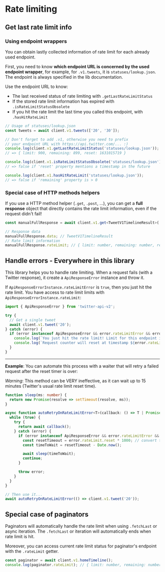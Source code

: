 # Rate limiting

## Get last rate limit info

### Using endpoint wrappers

You can obtain lastly collected information of rate limit for each already used endpoint.

First, you need to know **which endpoint URL is concerned by the used endpoint wrapper**, for example,
for `.v1.tweets`, it is `statuses/lookup.json`. The endpoint is always specified in the lib documentation.

Use the endpoint URL to know:
- The last received status of rate limiting with `.getLastRateLimitStatus`
- If the stored rate limit information has expired with `.isRateLimitStatusObsolete`
- If you hit the rate limit the last time you called this endpoint, with `.hasHitRateLimit`

```ts
// Usage of statuses/lookup.json
const tweets = await client.v1.tweets(['20', '30']);

// Don't forget to add .v1, otherwise you need to prefix
// your endpoint URL with https://api.twitter.com/... :)
console.log(client.v1.getLastRateLimitStatus('statuses/lookup.json'));
// => { limit: 900, remaining: 899, reset: 1631015719 }

console.log(client.v1.isRateLimitStatusObsolete('statuses/lookup.json'));
// => false if 'reset' property mentions a timestamp in the future

console.log(client.v1.hasHitRateLimit('statuses/lookup.json'));
// => false if 'remaining' property is > 0
```

### Special case of HTTP methods helpers

If you use a HTTP method helper (`.get`, `.post`, ...), you can get a **full response** object that directly contains the rate limit information,
even if the request didn't fail!
```ts
const manualFullResponse = await client.v1.get<TweetV1TimelineResult>('statuses/home_timeline.json', { since_id: '20' }, { fullResponse: true });

// Response data
manualFullResponse.data; // TweetV1TimelineResult
// Rate limit information
manualFullResponse.rateLimit; // { limit: number, remaining: number, reset: number }
```

## Handle errors - Everywhere in this library

This library helps you to handle rate limiting.
When a request fails (with a Twitter response), it create a `ApiResponseError` instance and throw it.

If `ApiResponseErrorInstance.rateLimitError` is `true`, then you just hit the rate limit.
You have access to rate limit limits with `ApiResponseErrorInstance.rateLimit`:

```ts
import { ApiResponseError } from 'twitter-api-v2';

try {
  // Get a single tweet
  await client.v1.tweet('20');
} catch (error) {
  if (error instanceof ApiResponseError && error.rateLimitError && error.rateLimit) {
    console.log(`You just hit the rate limit! Limit for this endpoint is ${error.rateLimit.limit} requests!`);
    console.log(`Request counter will reset at timestamp ${error.rateLimit.reset}.`);
  }
}
```

---

**Example**: You can automate this process with a waiter that will retry a failed request after the reset timer is over:

*Warning*: This method can be VERY ineffective, as it can wait up to 15 minutes (Twitter's usual rate limit reset time).
```ts
function sleep(ms: number) {
  return new Promise(resolve => setTimeout(resolve, ms));
}

async function autoRetryOnRateLimitError<T>(callback: () => T | Promise<T>) {
  while (true) {
    try {
      return await callback();
    } catch (error) {
      if (error instanceof ApiResponseError && error.rateLimitError && error.rateLimit) {
        const resetTimeout = error.rateLimit.reset * 1000; // convert to ms time instead of seconds time
        const timeToWait = resetTimeout - Date.now();

        await sleep(timeToWait);
        continue;
      }

      throw error;
    }
  }
}

// Then use it...
await autoRetryOnRateLimitError(() => client.v1.tweet('20'));
```

## Special case of paginators

Paginators will automatically handle the rate limit when using `.fetchLast` or async iteration.
The `.fetchLast` or iteration will automatically ends when rate limit is hit.

Moreover, you can access current rate limit status for paginator's endpoint with the `.rateLimit` getter.
```ts
const paginator = await client.v1.homeTimeline();
console.log(paginator.rateLimit); // { limit: number, remaining: number, reset: number }
```
